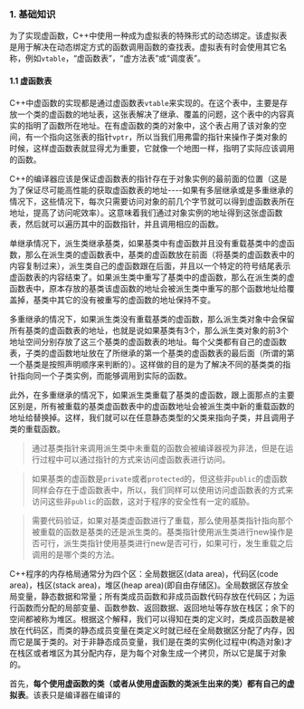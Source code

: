 ### 1. 基础知识
为了实现虚函数，C++中使用一种成为虚拟表的特殊形式的动态绑定。该虚拟表是用于解决在动态绑定方式的函数调用函数的查找表。虚拟表有时会使用其它名称，例如`vtable`，“虚函数表”，“虚方法表”或“调度表”。

#### 1.1 虚函数表
C++中虚函数的实现都是通过虚函数表`vtable`来实现的。在这个表中，主要是存放一个类的虚函数的地址表，这张表解决了继承、覆盖的问题，这个表中的内容真实的指明了函数所在地址。在有虚函数的类的对象中，这个表占用了该对象的空间，有一个指向这张表的指针`vptr`，所以当我们用弗雷的指针来操作子类对象的时候，这样虚函数表就显得尤为重要，它就像一个地图一样，指明了实际应该调用的函数。

C++的编译器应该是保证虚函数表的指针存在于对象实例的最前面的位置（这是为了保证尽可能高性能的获取虚函数表的地址----如果有多层继承或是多重继承的情况下，这些情况下，每次只需要访问对象的前几个字节就可以得到虚函数表所在地址，提高了访问呢效率）。这意味着我们通过对象实例的地址得到这张虚函数表，然后就可以遍历其中的函数指针，并且调用相应的函数。

单继承情况下，派生类继承基类，如果基类中有虚函数并且没有重载基类中的虚函数，那么在派生类的虚函数表中，基类的虚函数放在前面（将基类的虚函数表中的内容复制过来），派生类自己的虚函数跟在后面，并且以一个特定的符号结尾表示虚函数表的内容结束了。如果派生类中重写了基类中的虚函数，那么在派生类的虚函数表中，原本存放的基类该虚函数的地址会被派生类中重写的那个函数地址给覆盖掉，基类中其它的没有被重写的虚函数的地址保持不变。

多重继承的情况下，如果派生类没有重载基类的虚函数，那么派生类对象中会保留所有基类的虚函数表的地址，也就是说如果基类有3个，那么派生类对象的前3个地址空间分别存放了这三个基类的虚函数表的地址。每个父类都有自己的虚函数表，子类的虚函数地址放在了所继承的第一个基类的虚函数表的最后面（所谓的第一个基类是按照声明顺序来判断的）。这样做的目的是为了解决不同的基类类的指针指向同一个子类实例，而能够调用到实际的函数。

此外，在多重继承的情况下，如果派生类重载了基类的虚函数，跟上面那点的主要区别是，所有被重载的基类虚函数表中的虚函数地址会被派生类中新的重载函数的地址给替换掉。这样，我们就可以在任意静态类型的父类来指向子类，并且调用子类的重载函数。

> 通过基类指针来调用派生类中未重载的函数会被编译器视为非法，但是在运行过程中可以通过指针的方式来访问虚函数表进行访问。

> 如果基类的虚函数是`private`或者`protected`的，但这些非`public`的虚函数同样会存在于虚函数表中，所以，我们同样可以使用访问虚函数表的方式来访问这些非`public`的函数，这对于程序的安全性有一定的威胁。


> 需要代码验证，如果对基类虚函数进行了重载，那么使用基类指针指向那个被重载的函数是基类的还是派生类的。基类指针使用派生类进行new操作是否可行，派生类指针使用基类进行new是否可行，如果可行，发生重载之后调用的是哪个类的方法。


 C++程序的内存格局通常分为四个区：全局数据区(data area)，代码区(code area)，栈区(stack area)，堆区(heap area)(即自由存储区)。全局数据区存放全局变量，静态数据和常量；所有类成员函数和非成员函数代码存放在代码区；为运行函数而分配的局部变量、函数参数、返回数据、返回地址等存放在栈区；余下的空间都被称为堆区。根据这个解释，我们可以得知在类的定义时，类成员函数是被放在代码区，而类的静态成员变量在类定义时就已经在全局数据区分配了内存，因而它是属于类的。对于非静态成员变量，我们是在类的实例化过程中(构造对象)才在栈区或者堆区为其分配内存，是为每个对象生成一个拷贝，所以它是属于对象的。


首先，**每个使用虚函数的类（或者从使用虚函数的类派生出来的类）都有自己的虚拟表**。该表只是编译器在编译的
